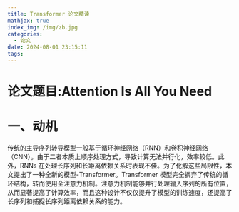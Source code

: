 ```yaml
---
title: Transformer 论文精读
mathjax: true
index_img: /img/zb.jpg
categories:
  - 论文
date: 2024-08-01 23:15:11
tags:
---
```

# 论文题目:Attention Is All You Need

# 一、动机
传统的主导序列转导模型一般基于循环神经网络（RNN）和卷积神经网络（CNN）。由于二者本质上顺序处理方式，导致计算无法并行化，效率较低。此外，RNNs 在处理长序列和长距离依赖关系时表现不佳。为了化解这些局限性，本文提出了一种全新的模型-Transformer。Transformer 模型完全摒弃了传统的循环结构，转而使用全注意力机制。注意力机制能够并行处理输入序列的所有位置，从而显著提高了计算效率，而且这种设计不仅仅提升了模型的训练速度，还提高了长序列和捕捉长序列距离依赖关系的能力。